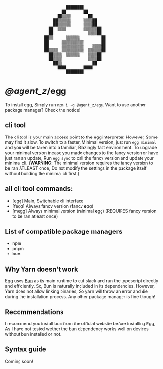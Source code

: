                                 ████████
                              ██        ██
                            ██▒▒▒▒        ██
                          ██▒▒▒▒▒▒      ▒▒▒▒██
                          ██▒▒▒▒▒▒      ▒▒▒▒██
                        ██  ▒▒▒▒        ▒▒▒▒▒▒██
                        ██                ▒▒▒▒██
                      ██▒▒      ▒▒▒▒▒▒          ██
                      ██      ▒▒▒▒▒▒▒▒▒▒        ██
                      ██      ▒▒▒▒▒▒▒▒▒▒    ▒▒▒▒██
                      ██▒▒▒▒  ▒▒▒▒▒▒▒▒▒▒  ▒▒▒▒▒▒██
                        ██▒▒▒▒  ▒▒▒▒▒▒    ▒▒▒▒██
                        ██▒▒▒▒            ▒▒▒▒██
                          ██▒▒              ██
                            ████        ████
                                ████████
# _@agent\_z_/**egg**
To install egg, Simply run `npm i -g @agent_z/egg`. Want to use another package manager? Check the notice!

## cli tool
The cli tool is your main access point to the egg interpreter. However, Some may find it slow. To switch to a faster, Minimal version, just run `egg minimal` and you will be taken into a familiar, Blazingly fast environment. To upgrade your minimal version incase you made changes to the fancy version or have just ran an update, Run `egg sync` to call the fancy version and update your minimal cli. (**WARNING**: The minimal version requires the fancy version to be ran ATLEAST once, Do not modify the settings in the package itself without building the minimal cli first.)

## all cli tool commands:
- [egg] Main, Switchable cli interface
- [fegg] Always fancy version (**f**ancy **e**gg)
- [megg] Always minimal version (**m**inimal **e**gg) (REQUIRES fancy version to be ran atleast once)

## List of compatible package managers
- npm
- pnpm
- bun

## Why Yarn doesn't work
Egg uses [Bun](https://bun.sh/) as its main runtime to cut slack and run the typescript directly and efficiently. So, Bun is naturally included in its dependencies. However, Yarn does not allow linking binaries, So yarn will throw an error and die during the installation process. Any other package manager is fine though!

## Recommendations
I recommend you install bun from the official website before installing Egg, As I have not tested wether the bun dependency works well on devices without bun installed or not.

## Syntax guide
Coming soon!